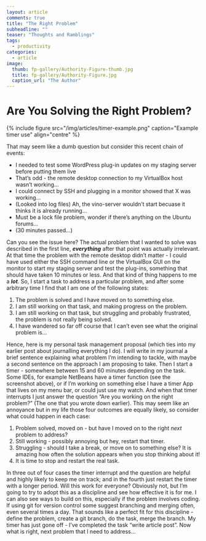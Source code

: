 ```yaml
---
layout: article
comments: true
title: "The Right Problem"
subheadline: ""
teaser: "Thoughts and Ramblings"
tags:
  - productivity
categories:
  - article
image:
  thumb: fp-gallery/Authority-Figure-thumb.jpg
  title: fp-gallery/Authority-Figure.jpg
  caption_url: "The Author"
---
```

# Are You Solving the Right Problem?

{% include figure src="/img/articles/timer-example.png" caption="Example timer use" align="centre" %}

That may seem like a dumb question but consider this recent chain of events:

*   I needed to test some WordPress plug-in updates on my staging server before putting them live
*   That’s odd - the remote desktop connection to my VirtualBox host wasn’t working...
*   I could connect by SSH and plugging in a monitor showed that X was working...
*   (Looked into log files) Ah, the vino-server wouldn’t start becuase it thinks it is already running...
*   Must be a lock file problem, wonder if there’s anything on the Ubuntu forums...
*   (30 minutes passed...)

Can you see the issue here? The actual problem that I wanted to solve was described in the first line, _**everything**_ after that point was actually irrelevant. At that time the problem with the remote desktop didn’t matter - I could have used either the SSH command line or the VirtualBox GUI on the monitor to start my staging server and test the plug-ins, something that should have taken 10 minutes or less. And that kind of thing happens to me a **_lot_**. So, I start a task to address a particular problem, and after some arbitrary time I find that I am one of the following states:

1.  The problem is solved and I have moved on to something else.
2.  I am still working on that task, and making progress on the problem.
3.  I am still working on that task, but struggling and probably frustrated, the problem is not really being solved.
4.  I have wandered so far off course that I can’t even see what the original problem is...

Hence, here is my personal task management proposal (which ties into my earlier post about journalling everything I do). 
I will write in my journal a brief sentence explaining what problem I’m intending to tackle, with maybe a second sentence 
on the approach I am proposing to take. Then I start a timer - somewhere between 15 and 60 minutes depending on the task. 
Some IDEs, for example NetBeans have a timer function (see the screenshot above), or if I’m working on something else I 
have a timer App that lives on my menu bar, or could just use my watch. And when that timer interrupts I just answer the 
question “Are you working on the right problem?” (The one that you wrote down earlier). This may seem like an annoyance 
but in my life those four outcomes are equally likely, so consider what could happen in each case:

1.  Problem solved, moved on - but have I moved on to the right _next_ problem to address?
2.  Still working - possibly annoying but hey, restart that timer.
3.  Struggling - should I take a break, or move on to something else? It is amazing how often the solution appears when you stop thinking about it!
4.  It is time to stop and restart the real task.

In three out of four cases the timer interrupt and the question are helpful and highly likely to keep me on track; 
and in the fourth just restart the timer with a longer
period. Will this work for everyone? Obviously not, but I’m going to try to adopt this as a discipline and see 
how effective it is for me. I can also see ways to build
on this, especially if the problem involves coding. If using git for version control some suggest branching 
and merging often, even several times a day.
That sounds like a perfect fit for this discipline - define the problem, create a git branch, do the task, merge the branch. 
My timer has just gone off - I’ve completed the task “write article post”. Now what is right, next problem that I need to address...